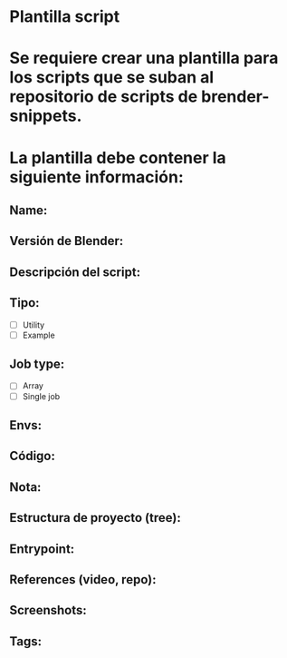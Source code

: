 # Plantilla script

# Se requiere crear una plantilla para los scripts que se suban al repositorio de scripts de brender-snippets.
# La plantilla debe contener la siguiente información:

## Name:
<!-- Escribe el nombre del script -->

## Versión de Blender:
<!-- Especifica la versión de Blender con la que es compatible el script -->

## Descripción del script:
<!-- Describe brevemente lo que hace el script -->

## Tipo:
<!-- Indica si es una utilidad o un ejemplo -->
- [ ] Utility
- [ ] Example

## Job type:
<!-- Indica el tipo de trabajo que realiza el script -->
- [ ] Array
- [ ] Single job

## Envs:
<!-- Define las variables de entorno requeridas -->

## Código:
<!-- Incluye el código del script -->

## Nota:
<!-- Cualquier nota adicional sobre el script -->

## Estructura de proyecto (tree):
<!-- Proporciona la estructura del proyecto (un solo script o carpeta de proyecto) -->

## Entrypoint:
<!-- Define el punto de entrada del script -->

## References (video, repo):
<!-- Proporciona referencias como videos o repositorios relacionados -->

## Screenshots:
<!-- Incluye capturas de pantalla relevantes -->

## Tags:
<!-- Añade etiquetas relevantes para el script -->
